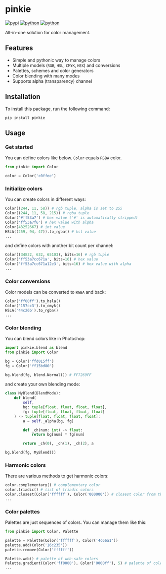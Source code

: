 # pinkie
[![pypi](https://img.shields.io/pypi/v/pinkie)](https://pypi.org/project/pinkie) [![python](https://img.shields.io/badge/python-3.11+-blue)](https://www.python.org/downloads) [![python](https://img.shields.io/badge/support-yellow)](https://www.buymeacoffee.com/eeemoon)

All-in-one solution for color management.

## Features
- Simple and pythonic way to manage colors
- Multiple models (`RGB`, `HSL`, `CMYK`, `HEX`) and conversions
- Palettes, schemes and color generators
- Color blending with many modes
- Supports alpha (transparency) channel

## Installation
To install this package, run the following command:
```
pip install pinkie
```

## Usage
### Get started
You can define colors like below. `Color` equals `RGBA` color.
```python
from pinkie import Color

color = Color('c0ffee') 
```

### Initialize colors
You can create colors in different ways:
```python
Color((244, 11, 58)) # rgb tuple, alpha is set to 255
Color((244, 11, 58, 215)) # rgba tuple
Color('#ff53a7') # hex value ('#' is automatically stripped)
Color('ff53a7f6') # hex value with alpha
Color(43252667) # int value
HSLA((259, 94, 47)).to_rgba() # hsl value
...
```
and define colors with another bit count per channel:
```python
Color((34832, 632, 65103), bits=16) # rgb tuple
Color('ff53a7cc671a', bits=16) # hex value
Color('ff53a7cc671a12e3', bits=16) # hex value with alpha
...
```

### Color conversions
Color models can be converted to `RGBA` and back:
```python
Color('ff00ff').to_hsla() 
Color('157cc3').to_cmyk()
HSLA('44c26b').to_rgba()
...
```

### Color blending
You can blend colors like in Photoshop:
```python
import pinkie.blend as blend
from pinkie import Color

bg = Color('ffd015ff')
fg = Color('ff15bd80')

bg.blend(fg, blend.Normal()) # FF7269FF
```
and create your own blending mode:
```python
class MyBlend(BlendMode):
    def blend(
        self, 
        bg: tuple[float, float, float, float], 
        fg: tuple[float, float, float, float]
    ) -> tuple[float, float, float, float]:
        a = self._alpha(bg, fg)

        def _ch(num: int) -> float:
            return bg[num] * fg[num]

        return _ch(0), _ch(1), _ch(2), a

bg.blend(fg, MyBlend())
```

### Harmonic colors
There are various methods to get harmonic colors:
```python
color.complementary() # complementary color
color.triadic() # list of triadic colors
color.closest(Color('ffffff'), Color('000000')) # closest color from the list
...
```

### Color palettes
Palettes are just sequences of colors. You can manage them like this:
```python
from pinkie import Color, Palette

palette = Palette(Color('ffffff'), Color('4c66a1'))
palette.add(Color('16c235'))
palette.remove(Color('ffffff'))

Palette.web() # palette of web-safe colors
Palette.gradient(Color('ff0000'), Color('0000ff'), 5) # palette of colors that create gradient from red to blue
...
```